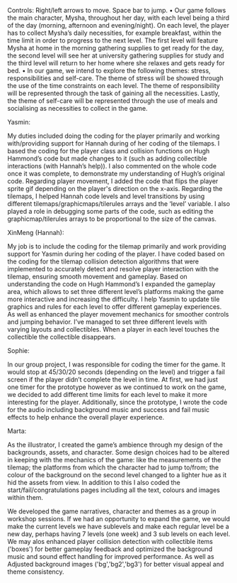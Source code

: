 Controls: Right/left arrows to move. Space bar to jump. • Our game follows the main character, Mysha, throughout her day, with each level being a third of the day (morning, afternoon and evening/night). On each level, the player has to collect Mysha’s daily necessities, for example breakfast, within the time limit in order to progress to the next level. The first level will feature Mysha at home in the morning gathering supplies to get ready for the day, the second level will see her at university gathering supplies for study and the third level will return to her home where she relaxes and gets ready for bed. • In our game, we intend to explore the following themes: stress, responsibilities and self-care. The theme of stress will be showed through the use of the time constraints on each level. The theme of responsibility will be represented through the task of gaining all the necessities. Lastly, the theme of self-care will be represented through the use of meals and socialising as necessities to collect in the game.

Yasmin:

My duties included doing the coding for the player primarily and working with/providing support for Hannah during of her coding of the tilemaps. I based the coding for the player class and collision functions on Hugh Hammond’s code but made changes to it (such as adding collectible interactions (with Hannah’s help)). I also commented on the whole code once it was complete, to demonstrate my understanding of Hugh’s original code. Regarding player movement, I added the code that flips the player sprite gif depending on the player's direction on the x-axis. Regarding the tilemaps, I helped Hannah code levels and level transitions by using different tilemaps/graphicmaps/tilerules arrays and the ‘level’ variable. I also played a role in debugging some parts of the code, such as editing the graphicmap/tilerules arrays to be proportional to the size of the canvas.

XinMeng (Hannah):

My job is to include the coding for the tilemap primarily and work providing support for Yasmin during her coding of the player. I have coded based on the coding for the tilemap collision detection algorithms that were implemented to accurately detect and resolve player interaction with the tilemap, ensuring smooth movement and gameplay. Based on understanding the code on Hugh Hammond’s I expanded the gameplay area, which allows to set three different level’s platforms making the game more interactive and increasing the difficulty. I help Yasmin to update tile graphics and rules for each level to offer different gameplay experiences. As well as enhanced the player movement mechanics for smoother controls and jumping behavior. I’ve managed to set three different levels with varying layouts and collectibles. When a player in each level touches the collectible the collectible disappears.

Sophie:

In our group project, I was responsible for coding the timer for the game. It would stop at 45/30/20 seconds (depending on the level) and trigger a fail screen if the player didn’t complete the level in time. At first, we had just one timer for the prototype however as we continued to work on the game, we decided to add different time limits for each level to make it more interesting for the player. Additionally, since the prototype, I wrote the code for the audio including background music and success and fail music effects to help enhance the overall player experience.

Marta:

As the illustrator, I created the game’s ambience through my design of the backgrounds, assets, and character. Some design choices had to be altered in keeping with the mechanics of the game: like the measurements of the tilemap; the platforms from which the character had to jump to/from; the colour of the background on the second level changed to a lighter hue as it hid the assets from view. In addition to this I also coded the start/fail/congratulations pages including all the text, colours and images within them.

We developed the game narratives, character and themes as a group in workshop sessions. If we had an opportunity to expand the game, we would make the current levels we have sublevels and make each regular level be a new day, perhaps having 7 levels (one week) and 3 sub levels on each level. We may alos enhanced player collision detection with collectible items ('boxes') for better gameplay feedback and optimized the background music and sound effect handling for improved performance. As well as Adjusted background images ('bg','bg2','bg3') for better visual appeal and theme consistency.
